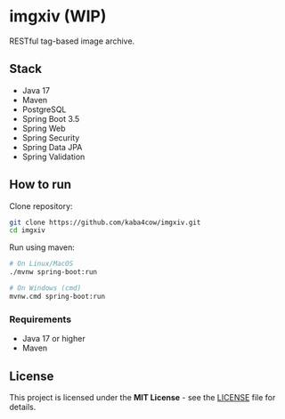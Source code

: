 # imgxiv (WIP)

RESTful tag-based image archive.

## Stack

- Java 17
- Maven
- PostgreSQL
- Spring Boot 3.5
- Spring Web
- Spring Security
- Spring Data JPA
- Spring Validation

## How to run

Clone repository:

```bash
git clone https://github.com/kaba4cow/imgxiv.git
cd imgxiv
```

Run using maven:

```bash
# On Linux/MacOS
./mvnw spring-boot:run
```

```bash
# On Windows (cmd)
mvnw.cmd spring-boot:run
```

### Requirements

- Java 17 or higher
- Maven

## License

This project is licensed under the **MIT License** - see the [LICENSE](./LICENSE) file for details.